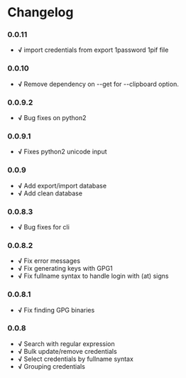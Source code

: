 # Changelog

### 0.0.11

+ **√** import credentials from export 1password 1pif file

### 0.0.10

+ **√** Remove dependency on --get for --clipboard option.

### 0.0.9.2

+ **√** Bug fixes on python2

### 0.0.9.1

+ **√** Fixes python2 unicode input

### 0.0.9

+ **√** Add export/import database
+ **√** Add clean database

### 0.0.8.3

+ **√** Bug fixes for cli

### 0.0.8.2

+ **√** Fix error messages
+ **√** Fix generating keys with GPG1
+ **√** Fix fullname syntax to handle login with (at) signs

### 0.0.8.1

+ **√** Fix finding GPG binaries

### 0.0.8

+ **√** Search with regular expression
+ **√** Bulk update/remove credentials
+ **√** Select credentials by fullname syntax
+ **√** Grouping credentials
